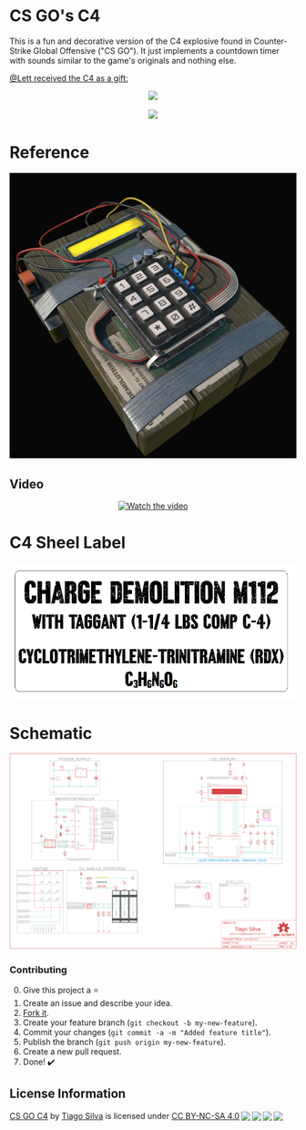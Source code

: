 # CS GO's C4
This is a fun and decorative version of the C4 explosive found in Counter-Strike Global Offensive ("CS GO"). It just implements a countdown timer with sounds similar to the game's originals and nothing else.

[@Lett received the C4 as a gift:](https://twitter.com/lett1337/status/1644423023087304705)

<p align="center"><img src="https://github.com/TiagoPaulaSilva/CS-GO-s-C4/blob/main/Assets/lett.jpg" ></p>

<p align="center"><img src="https://github.com/TiagoPaulaSilva/CS-GO-s-C4/blob/main/Assets/IMG_5074.png" ></p>

# Reference
<p align="center"><img src="https://github.com/TiagoPaulaSilva/CS-GO-s-C4/blob/main/Assets/C4_reference.png" ></p>

## Video
<p align="center"><a href="https://vimeo.com/789508737"><img src="https://github.com/TiagoPaulaSilva/CS-GO-s-C4/blob/main/Assets/video_preview_gif.gif" width="80%" height="50%" title="Watch the video" alt="Watch the video"></a></p>

# C4 Sheel Label
<p align="center"><img src="https://github.com/TiagoPaulaSilva/CS-GO-s-C4/blob/main/Assets/c4_sheel_label_preview.png" ></p>

# Schematic
<p align="center"><a href="https://github.com/TiagoPaulaSilva/CS-GO-s-C4/blob/main/Hardware/0.%20Project/CS%20GO's%20C4.pdf"><img src="https://github.com/TiagoPaulaSilva/CS-GO-s-C4/blob/main/Assets/schematic_preview.png"  title="Schematic Preview" alt="PDF Download"></a></p>

### Contributing
0. Give this project a :star:
1. Create an issue and describe your idea.
2. [Fork it](https://github.com/TiagoPaulaSilva/CS-GO-s-C4/fork).
3. Create your feature branch (`git checkout -b my-new-feature`).
4. Commit your changes (`git commit -a -m "Added feature title"`).
5. Publish the branch (`git push origin my-new-feature`).
6. Create a new pull request.
7. Done! :heavy_check_mark:

## License Information
<p xmlns:cc="http://creativecommons.org/ns#" xmlns:dct="http://purl.org/dc/terms/"><a property="dct:title" rel="cc:attributionURL" href="https://github.com/TiagoPaulaSilva/CS-GO-s-C4">CS GO C4</a> by <a rel="cc:attributionURL dct:creator" property="cc:attributionName" href="https://twitter.com/tiagopsilvaa">Tiago Silva</a> is licensed under <a href="http://creativecommons.org/licenses/by-nc-sa/4.0/?ref=chooser-v1" target="_blank" rel="license noopener noreferrer" style="display:inline-block;">CC BY-NC-SA 4.0<img style="height:22px!important;margin-left:3px;vertical-align:text-bottom;" src="https://mirrors.creativecommons.org/presskit/icons/cc.svg?ref=chooser-v1"><img style="height:22px!important;margin-left:3px;vertical-align:text-bottom;" src="https://mirrors.creativecommons.org/presskit/icons/by.svg?ref=chooser-v1"><img style="height:22px!important;margin-left:3px;vertical-align:text-bottom;" src="https://mirrors.creativecommons.org/presskit/icons/nc.svg?ref=chooser-v1"><img style="height:22px!important;margin-left:3px;vertical-align:text-bottom;" src="https://mirrors.creativecommons.org/presskit/icons/sa.svg?ref=chooser-v1"></a></p>
